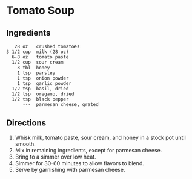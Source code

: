 Tomato Soup
===========

Ingredients
-----------
       28 oz   crushed tomatoes
    3 1/2 cup  milk (28 oz)
      6-8 oz   tomato paste
      1/2 cup  sour cream
        3 tbl  honey
        1 tsp  parsley
        1 tsp  onion powder
        1 tsp  garlic powder
      1/2 tsp  basil, dried
      1/2 tsp  oregano, dried
      1/2 tsp  black pepper
          ---  parmesan cheese, grated

Directions
----------
   1. Whisk milk, tomato paste, sour cream, and honey in a stock pot until
      smooth.
   2. Mix in remaining ingredients, except for parmesan cheese.
   3. Bring to a simmer over low heat.
   4. Simmer for 30-60 minutes to allow flavors to blend.
   5. Serve by garnishing with parmesan cheese.

